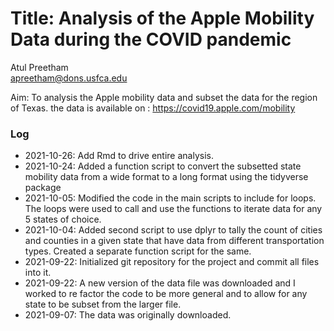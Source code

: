 # Title: Analysis of the Apple Mobility Data during the COVID pandemic  

Atul Preetham  
apreetham@dons.usfca.edu

Aim: To analysis the Apple mobility data and subset the data for the region of
Texas. the data is available on : https://covid19.apple.com/mobility

### Log

* 2021-10-26: Add Rmd to drive entire analysis.
* 2021-10-24: Added a function script to convert the subsetted state mobility data from a wide format to a long format using the tidyverse package
* 2021-10-05: Modified the code in the main scripts to include for loops. The loops were used to call and use the functions to iterate data for any 5 states of choice.
* 2021-10-04: Added second script to use dplyr to tally the count of cities and counties in a given state that have data from different transportation types. Created a separate function script for the same.
* 2021-09-22: Initialized git repository for the project and commit all files into it.
* 2021-09-22: A new version of the data file was downloaded and I worked to re factor the code to be more general and to allow for any state to be subset from the larger file.
* 2021-09-07: The data was originally downloaded.
